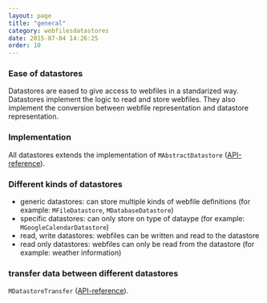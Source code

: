 ```yaml
---
layout: page
title: "general"
category: webfilesdatastores
date: 2015-07-04 14:26:25
order: 10
---
```


### Ease of datastores
Datastores are eased to give access to webfiles in a standarized way. Datastores implement the logic to read and store webfiles. They also implement the conversion between webfile representation and datastore representation.

### Implementation
All datastores extends the implementation of `MAbstractDatastore` ([API-reference](http://sebastianmonzel.github.io/webfiles-framework-php-api/class-webfilesframework.core.datastore.MAbstractDatastore.html)).

### Different kinds of datastores
 - generic datastores: can store multiple kinds of webfile definitions (for example: `MFileDatastore`, `MDatabaseDatastore`)
 - specific datastores: can only store on type of dataype (for example: `MGoogleCalendarDatastore`)
 - read, write datastores: webfiles can be written and read to the datastore
 - read only datastores: webfiles can only be read from the datastore (for example: weather information)

### transfer data between different datastores

`MDatastoreTransfer` ([API-reference](http://sebastianmonzel.github.io/webfiles-framework-php-api/class-webfilesframework.core.datastore.MDatastoreTransfer.html)).
